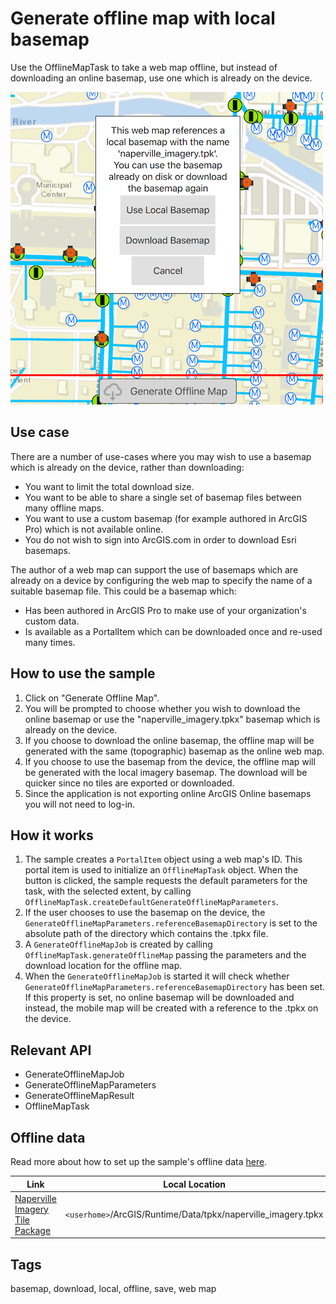 # Generate offline map with local basemap

Use the OfflineMapTask to take a web map offline, but instead of downloading an online basemap, use one which is already on the device.

![](screenshot.png)

## Use case

There are a number of use-cases where you may wish to use a basemap which is already on the device, rather than downloading:

* You want to limit the total download size.
* You want to be able to share a single set of basemap files between many offline maps.
* You want to use a custom basemap (for example authored in ArcGIS Pro) which is not available online.
* You do not wish to sign into ArcGIS.com in order to download Esri basemaps.

The author of a web map can support the use of basemaps which are already on a device by configuring the web map to specify the name of a suitable basemap file. This could be a basemap which:

* Has been authored in ArcGIS Pro to make use of your organization's custom data.
* Is available as a PortalItem which can be downloaded once and re-used many times.

## How to use the sample

1. Click on "Generate Offline Map".
2. You will be prompted to choose whether you wish to download the online basemap or use the "naperville_imagery.tpkx" basemap which is already on the device.
3. If you choose to download the online basemap, the offline map will be generated with the same (topographic) basemap as the online web map.
4. If you choose to use the basemap from the device, the offline map will be generated with the local imagery basemap. The download will be quicker since no tiles are exported or downloaded.
5. Since the application is not exporting online ArcGIS Online basemaps you will not need to log-in.

## How it works

1. The sample creates a `PortalItem` object using a web map's ID. This portal item is used to initialize an `OfflineMapTask` object. When the button is clicked, the sample requests the default parameters for the task, with the selected extent, by calling `OfflineMapTask.createDefaultGenerateOfflineMapParameters`.
2. If the user chooses to use the basemap on the device, the `GenerateOfflineMapParameters.referenceBasemapDirectory` is set to the absolute path of the directory which contains the .tpkx file.
3. A `GenerateOfflineMapJob` is created by calling `OfflineMapTask.generateOfflineMap` passing the parameters and the download location for the offline map.
4. When the `GenerateOfflineMapJob` is started it will check whether `GenerateOfflineMapParameters.referenceBasemapDirectory` has been set. If this property is set, no online basemap will be downloaded and instead, the mobile map will be created with a reference to the .tpkx on the device.

## Relevant API

* GenerateOfflineMapJob
* GenerateOfflineMapParameters
* GenerateOfflineMapResult
* OfflineMapTask

## Offline data

Read more about how to set up the sample's offline data [here](http://links.esri.com/ArcGISRuntimeQtSamples#use-offline-data-in-the-samples).

Link | Local Location
---------|-------|
|[Naperville Imagery Tile Package](https://www.arcgis.com/home/item.html?id=85282f2aaa2844d8935cdb8722e22a93)| `<userhome>`/ArcGIS/Runtime/Data/tpkx/naperville_imagery.tpkx |

## Tags

basemap, download, local, offline, save, web map
